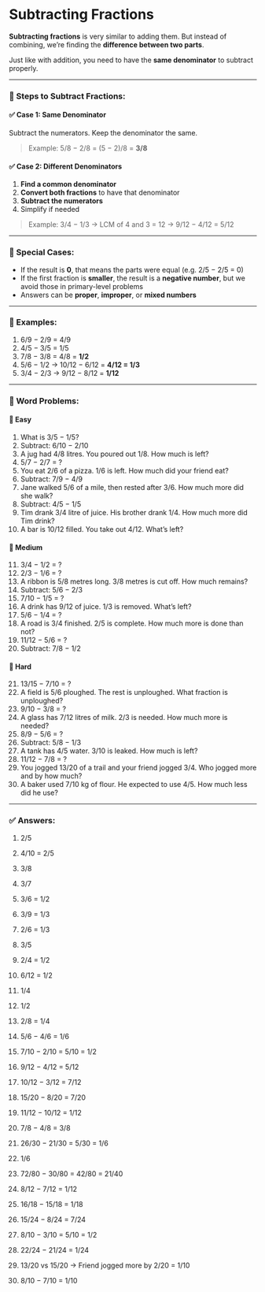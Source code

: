 # Subtracting Fractions

**Subtracting fractions** is very similar to adding them. But instead of combining, we’re finding the **difference between two parts**.

Just like with addition, you need to have the **same denominator** to subtract properly.

---

### 🧠 Steps to Subtract Fractions:

#### ✅ Case 1: Same Denominator

Subtract the numerators. Keep the denominator the same.

> Example:
> 5/8 − 2/8 = (5 − 2)/8 = **3/8**

#### ✅ Case 2: Different Denominators

1. **Find a common denominator**
2. **Convert both fractions** to have that denominator
3. **Subtract the numerators**
4. Simplify if needed

> Example:
> 3/4 − 1/3 → LCM of 4 and 3 = 12
> → 9/12 − 4/12 = 5/12

---

### 🧠 Special Cases:

* If the result is **0**, that means the parts were equal (e.g. 2/5 − 2/5 = 0)
* If the first fraction is **smaller**, the result is a **negative number**, but we avoid those in primary-level problems
* Answers can be **proper**, **improper**, or **mixed numbers**

---

### 🧮 Examples:

1. 6/9 − 2/9 = 4/9
2. 4/5 − 3/5 = 1/5
3. 7/8 − 3/8 = 4/8 = **1/2**
4. 5/6 − 1/2 → 10/12 − 6/12 = **4/12 = 1/3**
5. 3/4 − 2/3 → 9/12 − 8/12 = **1/12**

---

### 🧩 Word Problems:

#### 🔹 Easy

1. What is 3/5 − 1/5?
2. Subtract: 6/10 − 2/10
3. A jug had 4/8 litres. You poured out 1/8. How much is left?
4. 5/7 − 2/7 = ?
5. You eat 2/6 of a pizza. 1/6 is left. How much did your friend eat?
6. Subtract: 7/9 − 4/9
7. Jane walked 5/6 of a mile, then rested after 3/6. How much more did she walk?
8. Subtract: 4/5 − 1/5
9. Tim drank 3/4 litre of juice. His brother drank 1/4. How much more did Tim drink?
10. A bar is 10/12 filled. You take out 4/12. What’s left?

#### 🔸 Medium

11. 3/4 − 1/2 = ?
12. 2/3 − 1/6 = ?
13. A ribbon is 5/8 metres long. 3/8 metres is cut off. How much remains?
14. Subtract: 5/6 − 2/3
15. 7/10 − 1/5 = ?
16. A drink has 9/12 of juice. 1/3 is removed. What’s left?
17. 5/6 − 1/4 = ?
18. A road is 3/4 finished. 2/5 is complete. How much more is done than not?
19. 11/12 − 5/6 = ?
20. Subtract: 7/8 − 1/2

#### 🔺 Hard

21. 13/15 − 7/10 = ?
22. A field is 5/6 ploughed. The rest is unploughed. What fraction is unploughed?
23. 9/10 − 3/8 = ?
24. A glass has 7/12 litres of milk. 2/3 is needed. How much more is needed?
25. 8/9 − 5/6 = ?
26. Subtract: 5/8 − 1/3
27. A tank has 4/5 water. 3/10 is leaked. How much is left?
28. 11/12 − 7/8 = ?
29. You jogged 13/20 of a trail and your friend jogged 3/4. Who jogged more and by how much?
30. A baker used 7/10 kg of flour. He expected to use 4/5. How much less did he use?

---

### ✅ Answers:

1. 2/5

2. 4/10 = 2/5

3. 3/8

4. 3/7

5. 3/6 = 1/2

6. 3/9 = 1/3

7. 2/6 = 1/3

8. 3/5

9. 2/4 = 1/2

10. 6/12 = 1/2

11. 1/4

12. 1/2

13. 2/8 = 1/4

14. 5/6 − 4/6 = 1/6

15. 7/10 − 2/10 = 5/10 = 1/2

16. 9/12 − 4/12 = 5/12

17. 10/12 − 3/12 = 7/12

18. 15/20 − 8/20 = 7/20

19. 11/12 − 10/12 = 1/12

20. 7/8 − 4/8 = 3/8

21. 26/30 − 21/30 = 5/30 = 1/6

22. 1/6

23. 72/80 − 30/80 = 42/80 = 21/40

24. 8/12 − 7/12 = 1/12

25. 16/18 − 15/18 = 1/18

26. 15/24 − 8/24 = 7/24

27. 8/10 − 3/10 = 5/10 = 1/2

28. 22/24 − 21/24 = 1/24

29. 13/20 vs 15/20 → Friend jogged more by 2/20 = 1/10

30. 8/10 − 7/10 = 1/10
